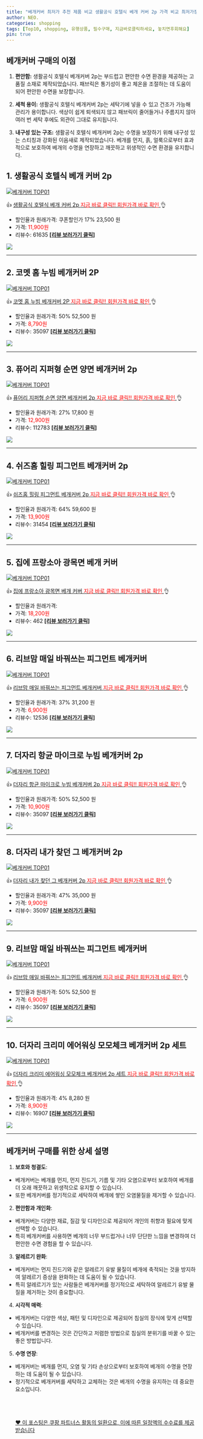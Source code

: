 ```yaml
---
title: "베개커버 최저가 추천 제품 비교 생활공식 호텔식 베개 커버 2p 가격 비교 최저가장점"
author: NEO.
categories: shopping
tags: [Top10, shopping, 유행상품, 필수구매, 지금바로클릭하세요, 놓치면후회해요]
pin: true
---
```

## 베개커버 구매의 이점
1. **편안함:** 생활공식 호텔식 베개커버 2p는 부드럽고 편안한 수면 환경을 제공하는 고품질 소재로 제작되었습니다. 패브릭은 통기성이 좋고 체온을 조절하는 데 도움이 되어 편안한 수면을 보장합니다.

2. **세척 용이:** 생활공식 호텔식 베개커버 2p는 세탁기에 넣을 수 있고 건조가 가능해 관리가 용이합니다. 색상이 쉽게 퇴색되지 않고 패브릭이 줄어들거나 주름지지 않아 여러 번 세탁 후에도 외관이 그대로 유지됩니다.

3. **내구성 있는 구조:** 생활공식 호텔식 베개커버 2p는 수명을 보장하기 위해 내구성 있는 스티칭과 강화된 이음새로 제작되었습니다. 베개를 먼지, 흙, 얼룩으로부터 효과적으로 보호하여 베개의 수명을 연장하고 깨끗하고 위생적인 수면 환경을 유지합니다.

   

## 1. 생활공식 호텔식 베개 커버 2p

[![베개커버 TOP01](https://thumbnail6.coupangcdn.com/thumbnails/remote/490x490ex/image/rs_quotation_api/qbrva6o3/cf0135e558894ad4ad5e00117b06e6dd.jpg)](https://link.coupang.com/re/AFFSDP?lptag=AF3617701&subid=GithubCoopas&pageKey=7155966304&traceid=V0-153&itemId=18000188697&vendorItemId=85694513065)


👍 [생활공식 호텔식 베개 커버 2p <font color=red> 지금 바로 클릭!! 회원가격 바로 확인 </font> ](https://link.coupang.com/re/AFFSDP?lptag=AF3617701&subid=GithubCoopas&pageKey=7155966304&traceid=V0-153&itemId=18000188697&vendorItemId=85694513065) 👌 


- 할인율과 원래가격: 쿠폰할인가 17%  23,500   원
- 가격: <span style='color:red'>11,900원</span>
- 리뷰수: 61635  [**[리뷰 보러가기 클릭]**](https://link.coupang.com/re/AFFSDP?lptag=AF3617701&subid=GithubCoopas&pageKey=7155966304&traceid=V0-153&itemId=18000188697&vendorItemId=85694513065)

[![](/discount_price.png)](https://link.coupang.com/re/AFFSDP?lptag=AF3617701&subid=GithubCoopas&pageKey=7155966304&traceid=V0-153&itemId=18000188697&vendorItemId=85694513065)

---


   

## 2. 코멧 홈 누빔 베개커버 2P

[![베개커버 TOP01](https://thumbnail10.coupangcdn.com/thumbnails/remote/490x490ex/image/retail/images/3004441462014731-4f8f14e9-2832-40b2-8e6d-dcd584a17bcf.jpg)](https://link.coupang.com/re/AFFSDP?lptag=AF3617701&subid=GithubCoopas&pageKey=6417994898&traceid=V0-153&itemId=13792887723&vendorItemId=81043258227)


👍 [코멧 홈 누빔 베개커버 2P <font color=red> 지금 바로 클릭!! 회원가격 바로 확인 </font> ](https://link.coupang.com/re/AFFSDP?lptag=AF3617701&subid=GithubCoopas&pageKey=6417994898&traceid=V0-153&itemId=13792887723&vendorItemId=81043258227) 👌 


- 할인율과 원래가격: 50%  52,500   원
- 가격: <span style='color:red'>8,790원</span>
- 리뷰수: 35097  [**[리뷰 보러가기 클릭]**](https://link.coupang.com/re/AFFSDP?lptag=AF3617701&subid=GithubCoopas&pageKey=6417994898&traceid=V0-153&itemId=13792887723&vendorItemId=81043258227)

[![](/discount_price.png)](https://link.coupang.com/re/AFFSDP?lptag=AF3617701&subid=GithubCoopas&pageKey=6417994898&traceid=V0-153&itemId=13792887723&vendorItemId=81043258227)

---


   

## 3. 퓨어리 지퍼형 순면 양면 베개커버 2p

[![베개커버 TOP01](https://thumbnail9.coupangcdn.com/thumbnails/remote/490x490ex/image/product/image/vendoritem/2017/05/10/3016721809/c65db930-e15e-4f92-82bc-d1051a722ff1.jpg)](https://link.coupang.com/re/AFFSDP?lptag=AF3617701&subid=GithubCoopas&pageKey=2414711&traceid=V0-153&itemId=11120012&vendorItemId=3016721809)


👍 [퓨어리 지퍼형 순면 양면 베개커버 2p <font color=red> 지금 바로 클릭!! 회원가격 바로 확인 </font> ](https://link.coupang.com/re/AFFSDP?lptag=AF3617701&subid=GithubCoopas&pageKey=2414711&traceid=V0-153&itemId=11120012&vendorItemId=3016721809) 👌 


- 할인율과 원래가격: 27%  17,800   원
- 가격: <span style='color:red'>12,900원</span>
- 리뷰수: 112783  [**[리뷰 보러가기 클릭]**](https://link.coupang.com/re/AFFSDP?lptag=AF3617701&subid=GithubCoopas&pageKey=2414711&traceid=V0-153&itemId=11120012&vendorItemId=3016721809)

[![](/discount_price.png)](https://link.coupang.com/re/AFFSDP?lptag=AF3617701&subid=GithubCoopas&pageKey=2414711&traceid=V0-153&itemId=11120012&vendorItemId=3016721809)

---


   

## 4. 쉬즈홈 힐링 피그먼트 베개커버 2p

[![베개커버 TOP01](https://thumbnail7.coupangcdn.com/thumbnails/remote/490x490ex/image/product/image/vendoritem/2018/01/29/3133617453/5015dcf1-92f6-4f8e-970a-b32dafb619bd.jpg)](https://link.coupang.com/re/AFFSDP?lptag=AF3617701&subid=GithubCoopas&pageKey=81820140&traceid=V0-153&itemId=79026449&vendorItemId=3133617453)


👍 [쉬즈홈 힐링 피그먼트 베개커버 2p <font color=red> 지금 바로 클릭!! 회원가격 바로 확인 </font> ](https://link.coupang.com/re/AFFSDP?lptag=AF3617701&subid=GithubCoopas&pageKey=81820140&traceid=V0-153&itemId=79026449&vendorItemId=3133617453) 👌 


- 할인율과 원래가격: 64%  59,600   원
- 가격: <span style='color:red'>13,900원</span>
- 리뷰수: 31454  [**[리뷰 보러가기 클릭]**](https://link.coupang.com/re/AFFSDP?lptag=AF3617701&subid=GithubCoopas&pageKey=81820140&traceid=V0-153&itemId=79026449&vendorItemId=3133617453)

[![](/discount_price.png)](https://link.coupang.com/re/AFFSDP?lptag=AF3617701&subid=GithubCoopas&pageKey=81820140&traceid=V0-153&itemId=79026449&vendorItemId=3133617453)

---


   

## 5. 집에 프랑소아 광목면 베개 커버

[![베개커버 TOP01](https://thumbnail9.coupangcdn.com/thumbnails/remote/490x490ex/image/vendor_inventory/37cd/a1f032c4984a1bca6be5d02ab1dec6ac7c68f218d611d69ca8b0350d7aca.jpg)](https://link.coupang.com/re/AFFSDP?lptag=AF3617701&subid=GithubCoopas&pageKey=1969566486&traceid=V0-153&itemId=3349529806&vendorItemId=71336306309)


👍 [집에 프랑소아 광목면 베개 커버 <font color=red> 지금 바로 클릭!! 회원가격 바로 확인 </font> ](https://link.coupang.com/re/AFFSDP?lptag=AF3617701&subid=GithubCoopas&pageKey=1969566486&traceid=V0-153&itemId=3349529806&vendorItemId=71336306309) 👌 


- 할인율과 원래가격: 
- 가격: <span style='color:red'>18,200원</span>
- 리뷰수: 462  [**[리뷰 보러가기 클릭]**](https://link.coupang.com/re/AFFSDP?lptag=AF3617701&subid=GithubCoopas&pageKey=1969566486&traceid=V0-153&itemId=3349529806&vendorItemId=71336306309)

[![](/discount_price.png)](https://link.coupang.com/re/AFFSDP?lptag=AF3617701&subid=GithubCoopas&pageKey=1969566486&traceid=V0-153&itemId=3349529806&vendorItemId=71336306309)

---


   

## 6. 리브맘 매일 바꿔쓰는 피그먼트 베개커버

[![베개커버 TOP01](https://thumbnail7.coupangcdn.com/thumbnails/remote/490x490ex/image/retail/images/1178996548713017-9df644e8-23c4-4120-9d9f-ca57b0a7d707.jpg)](https://link.coupang.com/re/AFFSDP?lptag=AF3617701&subid=GithubCoopas&pageKey=6398713742&traceid=V0-153&itemId=13673917818&vendorItemId=80925886895)


👍 [리브맘 매일 바꿔쓰는 피그먼트 베개커버 <font color=red> 지금 바로 클릭!! 회원가격 바로 확인 </font> ](https://link.coupang.com/re/AFFSDP?lptag=AF3617701&subid=GithubCoopas&pageKey=6398713742&traceid=V0-153&itemId=13673917818&vendorItemId=80925886895) 👌 


- 할인율과 원래가격: 37%  31,200   원
- 가격: <span style='color:red'>6,900원</span>
- 리뷰수: 12536  [**[리뷰 보러가기 클릭]**](https://link.coupang.com/re/AFFSDP?lptag=AF3617701&subid=GithubCoopas&pageKey=6398713742&traceid=V0-153&itemId=13673917818&vendorItemId=80925886895)

[![](/discount_price.png)](https://link.coupang.com/re/AFFSDP?lptag=AF3617701&subid=GithubCoopas&pageKey=6398713742&traceid=V0-153&itemId=13673917818&vendorItemId=80925886895)

---


   

## 7. 더자리 항균 마이크로 누빔 베개커버 2p

[![베개커버 TOP01](https://thumbnail6.coupangcdn.com/thumbnails/remote/490x490ex/image/retail/images/5972201364484677-20a67d9f-aeb4-4f3b-8d5f-c425ff496804.jpg)](https://link.coupang.com/re/AFFSDP?lptag=AF3617701&subid=GithubCoopas&pageKey=17583799&traceid=V0-153&itemId=70534894&vendorItemId=3114085321)


👍 [더자리 항균 마이크로 누빔 베개커버 2p <font color=red> 지금 바로 클릭!! 회원가격 바로 확인 </font> ](https://link.coupang.com/re/AFFSDP?lptag=AF3617701&subid=GithubCoopas&pageKey=17583799&traceid=V0-153&itemId=70534894&vendorItemId=3114085321) 👌 


- 할인율과 원래가격: 50%  52,500   원
- 가격: <span style='color:red'>10,900원</span>
- 리뷰수: 35097  [**[리뷰 보러가기 클릭]**](https://link.coupang.com/re/AFFSDP?lptag=AF3617701&subid=GithubCoopas&pageKey=17583799&traceid=V0-153&itemId=70534894&vendorItemId=3114085321)

[![](/discount_price.png)](https://link.coupang.com/re/AFFSDP?lptag=AF3617701&subid=GithubCoopas&pageKey=17583799&traceid=V0-153&itemId=70534894&vendorItemId=3114085321)

---


   

## 8. 더자리 내가 찾던 그 베개커버 2p

[![베개커버 TOP01](https://thumbnail6.coupangcdn.com/thumbnails/remote/490x490ex/image/retail/images/3510166770532883-46d656f9-5a76-434e-aeb4-7725dbfa3a73.jpg)](https://link.coupang.com/re/AFFSDP?lptag=AF3617701&subid=GithubCoopas&pageKey=7375811993&traceid=V0-153&itemId=19036877368&vendorItemId=86160769252)


👍 [더자리 내가 찾던 그 베개커버 2p <font color=red> 지금 바로 클릭!! 회원가격 바로 확인 </font> ](https://link.coupang.com/re/AFFSDP?lptag=AF3617701&subid=GithubCoopas&pageKey=7375811993&traceid=V0-153&itemId=19036877368&vendorItemId=86160769252) 👌 


- 할인율과 원래가격: 47%  35,000   원
- 가격: <span style='color:red'>9,900원</span>
- 리뷰수: 35097  [**[리뷰 보러가기 클릭]**](https://link.coupang.com/re/AFFSDP?lptag=AF3617701&subid=GithubCoopas&pageKey=7375811993&traceid=V0-153&itemId=19036877368&vendorItemId=86160769252)

[![](/discount_price.png)](https://link.coupang.com/re/AFFSDP?lptag=AF3617701&subid=GithubCoopas&pageKey=7375811993&traceid=V0-153&itemId=19036877368&vendorItemId=86160769252)

---


   

## 9. 리브맘 매일 바꿔쓰는 피그먼트 베개커버

[![베개커버 TOP01](https://thumbnail8.coupangcdn.com/thumbnails/remote/490x490ex/image/retail/images/1093359844840873-042690b3-51dc-444d-9ee6-4428334c32c7.jpg)](https://link.coupang.com/re/AFFSDP?lptag=AF3617701&subid=GithubCoopas&pageKey=6398713742&traceid=V0-153&itemId=13673917811&vendorItemId=80925886823)


👍 [리브맘 매일 바꿔쓰는 피그먼트 베개커버 <font color=red> 지금 바로 클릭!! 회원가격 바로 확인 </font> ](https://link.coupang.com/re/AFFSDP?lptag=AF3617701&subid=GithubCoopas&pageKey=6398713742&traceid=V0-153&itemId=13673917811&vendorItemId=80925886823) 👌 


- 할인율과 원래가격: 50%  52,500   원
- 가격: <span style='color:red'>6,900원</span>
- 리뷰수: 35097  [**[리뷰 보러가기 클릭]**](https://link.coupang.com/re/AFFSDP?lptag=AF3617701&subid=GithubCoopas&pageKey=6398713742&traceid=V0-153&itemId=13673917811&vendorItemId=80925886823)

[![](/discount_price.png)](https://link.coupang.com/re/AFFSDP?lptag=AF3617701&subid=GithubCoopas&pageKey=6398713742&traceid=V0-153&itemId=13673917811&vendorItemId=80925886823)

---


   

## 10. 더자리 크리미 에어워싱 모모체크 베개커버 2p 세트

[![베개커버 TOP01](https://thumbnail7.coupangcdn.com/thumbnails/remote/490x490ex/image/retail/images/7975799645654268-292a1540-2482-432c-ae5d-9e6ee76118f8.jpg)](https://link.coupang.com/re/AFFSDP?lptag=AF3617701&subid=GithubCoopas&pageKey=7038383280&traceid=V0-153&itemId=17397554224&vendorItemId=84567012392)


👍 [더자리 크리미 에어워싱 모모체크 베개커버 2p 세트 <font color=red> 지금 바로 클릭!! 회원가격 바로 확인 </font> ](https://link.coupang.com/re/AFFSDP?lptag=AF3617701&subid=GithubCoopas&pageKey=7038383280&traceid=V0-153&itemId=17397554224&vendorItemId=84567012392) 👌 


- 할인율과 원래가격: 4%  8,280   원
- 가격: <span style='color:red'>8,900원</span>
- 리뷰수: 16907  [**[리뷰 보러가기 클릭]**](https://link.coupang.com/re/AFFSDP?lptag=AF3617701&subid=GithubCoopas&pageKey=7038383280&traceid=V0-153&itemId=17397554224&vendorItemId=84567012392)

[![](/discount_price.png)](https://link.coupang.com/re/AFFSDP?lptag=AF3617701&subid=GithubCoopas&pageKey=7038383280&traceid=V0-153&itemId=17397554224&vendorItemId=84567012392)

---
## 베개커버 구매를 위한 상세 설명
1. **보호와 청결도**:
 - 베개커버는 베개를 먼지, 먼지 진드기, 기름 및 기타 오염으로부터 보호하여 베개를 더 오래 깨끗하고 위생적으로 유지할 수 있습니다.
 - 또한 베개커버를 정기적으로 세탁하여 베개에 쌓인 오염물질을 제거할 수 있습니다.


2. **편안함과 개인화**:
 - 베개커버는 다양한 재료, 질감 및 디자인으로 제공되어 개인의 취향과 필요에 맞게 선택할 수 있습니다.
 - 특히 베개커버를 사용하면 베개의 너무 부드럽거나 너무 단단한 느낌을 변경하여 더 편안한 수면 경험을 할 수 있습니다.


3. **알레르기 완화**:
 - 베개커버는 먼지 진드기와 같은 알레르기 유발 물질이 베개에 축적되는 것을 방지하여 알레르기 증상을 완화하는 데 도움이 될 수 있습니다.
 - 특히 알레르기가 있는 사람들은 베개커버를 정기적으로 세탁하여 알레르기 유발 물질을 제거하는 것이 중요합니다.


4. **시각적 매력**:
 - 베개커버는 다양한 색상, 패턴 및 디자인으로 제공되어 침실의 장식에 맞게 선택할 수 있습니다.
 - 베개커버를 변경하는 것은 간단하고 저렴한 방법으로 침실의 분위기를 바꿀 수 있는 좋은 방법입니다.


5. **수명 연장**:
 - 베개커버는 베개를 먼지, 오염 및 기타 손상으로부터 보호하여 베개의 수명을 연장하는 데 도움이 될 수 있습니다.
 - 정기적으로 베개커버를 세탁하고 교체하는 것은 베개의 수명을 유지하는 데 중요한 요소입니다.<br><br><br><br><br> [ ❤  이 포스팅은 쿠팡 파트너스 활동의 일환으로, 이에 따른 일정액의 수수료를 제공받습니다](https://link.coupang.com/a/bcEFyh)